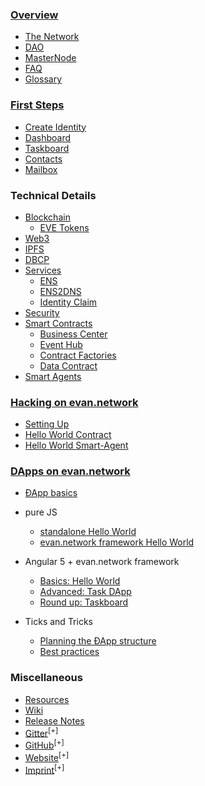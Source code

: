 ### [Overview](/)
- [The Network](/doc/network)
- [DAO](/doc/dao)
- [MasterNode](/doc/masternode)
- [FAQ](/doc/faq)
- [Glossary](/doc/glossary)
  
### [First Steps](/tutorial/first-steps)
- [Create Identity](/tutorial/create-identity)
- [Dashboard](/tutorial/dashboard)
- [Taskboard](/tutorial/taskboard)
- [Contacts](/tutorial/contacts)
- [Mailbox](/tutorial/mailbox)


### Technical Details
- [Blockchain](/dev/blockchain)
  - [EVE Tokens](/doc/eve)
- [Web3](/dev/web3)
- [IPFS](/dev/ipfs)
- [DBCP](/dev/dbcp)
- [Services](/dev/services)
  - [ENS](/dev/ens)
  - [ENS2DNS](/dev/ens2dns)
  - [Identity Claim](/dev/identity-claims)
- [Security](/dev/security)
- [Smart Contracts](/dev/smart-contracts)
  - [Business Center](/dev/business-center)
  - [Event Hub](/dev/event-hub)
  - [Contract Factories](/dev/contract-factories)
  - [Data Contract](/dev/data-contract)
- [Smart Agents](/dev/smart-agents)

### [Hacking on evan.network](/dev/getting-started)
- [Setting Up](/dev/setting-up)
- [Hello World Contract](/dev/hello-world)
- [Hello World Smart-Agent](/dev/hello-agent)

### [DApps on evan.network](/dapps/introduction)
- [ÐApp basics](/dapps/basics)

- pure JS
  - [standalone Hello World](/dapps/standalone/hello-world)
  - [evan.network framework Hello World](/dapps/js/hello-world)

- Angular 5 + evan.network framework
  - [Basics: Hello World](/dapps/angular/hello-world)
  - [Advanced: Task DApp](/dapps/angular/task)
  - [Round up: Taskboard](/dapps/angular/taskboard)

- Ticks and Tricks
  - [Planning the ÐApp structure](/dapps/tips/planning)
  - [Best practices](/dapps/tips/advanced)

### Miscellaneous
- [Resources](/doc/resources)
- [Wiki](/doc/wiki)
- [Release Notes](/docs/releases)
- [Gitter](https://gitter.im/evannetwork)<sup>[+]</sup>
- [GitHub](https://github.com/evannetwork)<sup>[+]</sup>
- [Website](https://evan.network)<sup>[+]</sup>
- [Imprint](https://evan.network/imprint/)<sup>[+]</sup>
